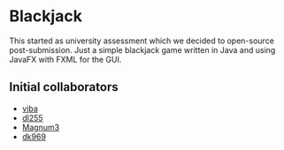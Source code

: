 # Blackjack

This started as university assessment which we decided to open-source post-submission. Just a simple blackjack game written in Java and using JavaFX with FXML for the GUI.

## Initial collaborators

* [vjba](https://github.com/vjba)
* [dl255](https://github.com/dl255)
* [Magnum3](https://github.com/Magnum3)
* [dk969](https://github.com/dk969)
